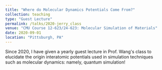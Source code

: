 ```yaml
---
title: "Where do Molecular Dynamics Potentials Come From?"
collection: teaching
type: "Guest Lecture"
permalink: /talks/2020-jerry_class
venue: "CMU Course 12-623/24-623: Molecular Simulation of Materials"
date: 2020-09-01
location: "Pittsburgh, PA"
---
```


Since 2020, I have given a yearly guest lecture in Prof. Wang's class to elucidate the origin interatomic potentials used in simulation techniques such as molecular dynamics: namely, quantum simulation!

